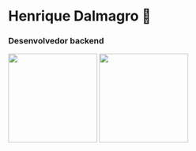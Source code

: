 # Henrique Dalmagro 👋

### Desenvolvedor backend

<div>
  <img height="180" align="center" src="https://github-readme-stats.vercel.app/api?username=simpler1ick&count_private=true&show_icons=true&theme=onedark" />
  
  <img height="180" align="center" src="https://github-readme-stats.vercel.app/api/top-langs/?username=simpler1ick&count_private=true&show_icons=true&theme=onedark&hide=java&layout=compact" />
</div>



